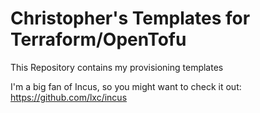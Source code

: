 # Christopher's Templates for Terraform/OpenTofu

This Repository contains my provisioning templates

I'm a big fan of Incus, so you might want to check it out: https://github.com/lxc/incus
